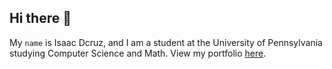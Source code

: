 ## Hi there 👋

My `name` is Isaac Dcruz, and I am a student at the University of Pennsylvania studying Computer Science and Math. View my portfolio [here](https://iadcruz.github.io).
<!--
**iadcruz/iadcruz** is a ✨ _special_ ✨ repository because its `README.md` (this file) appears on your GitHub profile.

Here are some ideas to get you started:

- 🔭 I’m currently working on ...
- 🌱 I’m currently learning ...
- 👯 I’m looking to collaborate on ...
- 🤔 I’m looking for help with ...
- 💬 Ask me about ...
- 📫 How to reach me: ...
- 😄 Pronouns: ...
- ⚡ Fun fact: ...
-->
